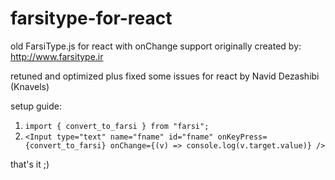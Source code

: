 # farsitype-for-react
old FarsiType.js for react with onChange support
originally created by: http://www.farsitype.ir

retuned and optimized plus fixed some issues for react by Navid Dezashibi (Knavels)

setup guide:

1. `import { convert_to_farsi } from "farsi";`
2. `<Input type="text" name="fname" id="fname" onKeyPress={convert_to_farsi} onChange={(v) => console.log(v.target.value)} />`

that's it ;)
